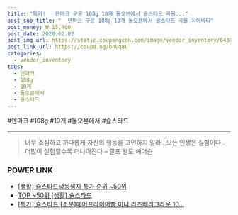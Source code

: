 ```yaml
--- 
title: "특가!   덴마크 구운 108g 10개 돌오븐에서 슐스타드 곡물..." 
post_sub_title: "  덴마크 구운 108g 10개 돌오븐에서 슐스타드 곡물 치아바타" 
post_money: ₩ 15,400 
post_date: 2020.02.02 
post_img_url: https://static.coupangcdn.com/image/vendor_inventory/6438/f3c2f4884878ef08dee16ba540a3788f75cde370b31a2903cbfa93b9257b.jpg 
post_link_url: https://coupa.ng/bnUq8u 
categories: 
  - vendor_inventory 
tags: 
  - 덴마크 
  - 108g 
  - 10개 
  - 돌오븐에서 
  - 슐스타드 
--- 
```

  #덴마크 #108g #10개 #돌오븐에서 #슐스타드 
<hr> 

> 너무 소심하고 까다롭게 자신의 행동을 고민하지 말라 . 모든 인생은 실험이다 . 더많이 실험할수록 더나아진다  – 랄프 왈도 에머슨 


### POWER LINK

* <a href="https://blog.naver.com/sakai111/221793018549" target="_blank"> [생활] 슐스타드냉동생지 특가 순위 ~50위</a>
* <a href="https://blog.naver.com/an0733/221793095840" target="_blank"> TOP ~50위 [생활] 슐스타드</a>
* <a href="https://blog.naver.com/sakai111/221793452934" target="_blank">[특가] 슐스타드 [소분]에어프라이어빵 미니 라즈베리크라운 10...</a>
